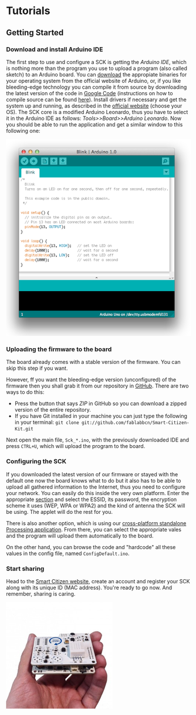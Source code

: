 # Tutorials

## Getting Started

### Download and install Arduino IDE
The first step to use and configure a SCK is getting the *Arduino IDE*, which is nothing more than the program you use to upload a program (also called sketch) to an Arduino board. You can [download](http://arduino.cc/en/Main/Software) the appropiate binaries for your operating system from the official website of Arduino, or, if you like bleeding-edge technology you can compile it from source by downloading the latest version of the code in [Google Code](https://code.google.com/p/arduino) (instructions on how to compile source can be found [here](https://code.google.com/p/arduino/wiki/BuildingArduino)). Install drivers if necessary and get the system up and running, as described in the [official website](http://arduino.cc/en/Guide/HomePage) (choose your OS). The SCK core is a modified Arduino Leonardo, thus you have to select it in the Arduino IDE as follows: *Tools>>Board>>Arduino Leonardo*. Now you should be able to run the application and get a similar window to this following one:

![Arduino IDE window](../pics/ArduinoIDE.png)

### Uploading the firmware to the board
The board already comes with a stable version of the firmware. You can skip this step if you want.

However, ff you want the bleeding-edge version (unconfigured) of the firmware then you shall grab it from our repository in [GitHub](https://github.com/fablabbcn/Smart-Citizen-Kit). There are two ways to do this:
- Press the button that says *ZIP* in GitHub so you can download a zipped version of the entire repository.
- If you have Git installed in your machine you can just type the following in your terminal: `git clone git://github.com/fablabbcn/Smart-Citizen-Kit.git`

Next open the main file, `Sck_*.ino`, with the previously downloaded IDE and press `CTRL+U`, which will upload the program to the board.

### Configuring the SCK
If you downloaded the latest version of our firmware or stayed with the default one now the board knows what to do but it also has to be able to upload all gathered information to the Internet, thus you need to configure your network. You can easily do this inside the very own platform. Enter the appropriate [section](http://#) and select the ESSID, its password, the encryption scheme it uses (WEP, WPA or WPA2) and the kind of antenna the SCK will be using. The applet will do the rest for you.

There is also another option, which is using our [cross-platform standalone Processing application](http://#). From there, you can select the appropriate vales and the program will upload them automatically to the board.

On the other hand, you can browse the code and "hardcode" all these values in the config file, named `ConfigDefault.ino`.

### Start sharing
Head to the [Smart Citizen website](http://smartcitizen.me), create an account and register your SCK along with its unique ID (MAC address). You're ready to go now. And remember, sharing is caring.

![Smart Citizen](../pics/sck-hand.jpg)
